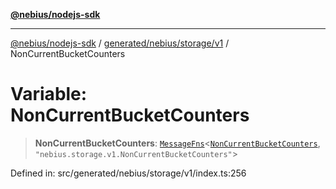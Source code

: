 [**@nebius/nodejs-sdk**](../../../../../README.md)

---

[@nebius/nodejs-sdk](../../../../../README.md) / [generated/nebius/storage/v1](../README.md) / NonCurrentBucketCounters

# Variable: NonCurrentBucketCounters

> **NonCurrentBucketCounters**: [`MessageFns`](../../../../../runtime/protos/core/interfaces/MessageFns.md)\<[`NonCurrentBucketCounters`](../interfaces/NonCurrentBucketCounters.md), `"nebius.storage.v1.NonCurrentBucketCounters"`\>

Defined in: src/generated/nebius/storage/v1/index.ts:256
